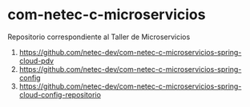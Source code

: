 # com-netec-c-microservicios
Repositorio correspondiente al Taller de Microservicios

1. <https://github.com/netec-dev/com-netec-c-microservicios-spring-cloud-pdv>
3. <https://github.com/netec-dev/com-netec-c-microservicios-spring-config>
2. <https://github.com/netec-dev/com-netec-c-microservicios-spring-cloud-config-repositorio>

